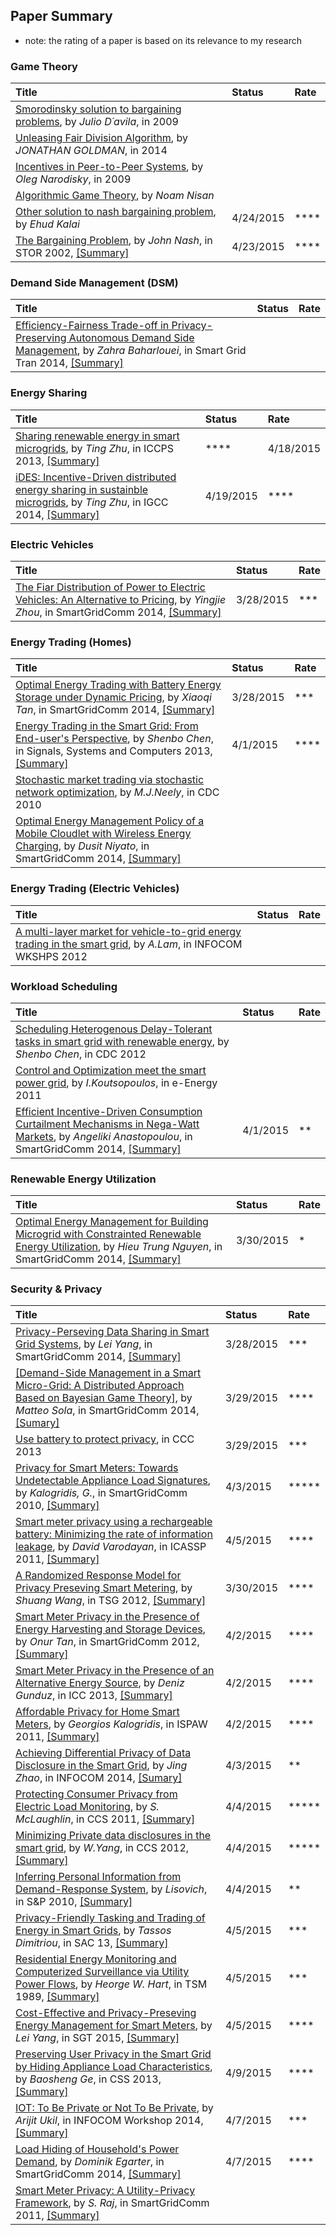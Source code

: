 ## Paper Summary

- note: the rating of a paper is based on its relevance to my research

### Game Theory
|Title| Status| Rate|
|:----|:---|:---|
|[Smorodinsky solution to bargaining problems](http://cermsem.univ-paris1.fr/davila/teaching/BargTh/Bargaining\%20slides\%20-\%202\%20-\%20Kalai-Smorodinsky.pdf), by *Julio D´avila*, in 2009| |
|[Unleasing Fair Division Algorithm](http://www.sigecom.org/exchanges/volume_13/2/GOLDMAN.pdf), by *JONATHAN GOLDMAN*, in 2014| | |
|[Incentives in Peer-to-Peer Systems](http://www.cis.upenn.edu/~mkearns/teaching/NetworksAGT/oleg.pdf), by *Oleg Narodisky*, in 2009| | |
|[Algorithmic Game Theory](file:///C:/Users/hwang14/Dropbox/1_Gradual_Courses/e-book/Math/Nisan_Algorithmic-game-theory.pdf), by *Noam Nisan*| | |
|[Other solution to nash bargaining problem](http://cermsem.univ-paris1.fr/davila/teaching/BargTh/Kalai-Smorodinsky-Other_Solutions_to_Nashs_Bargaing_Problem-EMA75.pdf), by *Ehud Kalai*| 4/24/2015| ****|
|[The Bargaining Problem](http://www.eecs.harvard.edu/cs286r/courses/spring02/papers/nash50a.pdf), by *John Nash*, in STOR 2002, [[Summary]](./file/nash50-bargaining.md)| 4/23/2015| **** |

### Demand Side Management (DSM)
|Title| Status| Rate|
|:----|:---|:---|
|[Efficiency-Fairness Trade-off in Privacy-Preserving Autonomous Demand Side Management](http://ieeexplore.ieee.org/xpl/articleDetails.jsp?arnumber=6740907), by *Zahra Baharlouei*, in Smart Grid Tran 2014, [[Summary]](./file/zahra-efficiency-fairness-dsm.md)| | |

### Energy Sharing
|Title| Status| Rate|
|:----|:---|:---|
|[Sharing renewable energy in smart microgrids](http://ieeexplore.ieee.org/xpl/articleDetails.jsp?arnumber=6604016), by *Ting Zhu*, in ICCPS 2013, [[Summary]](./file/Zhu14-share-energy.md)| ****|4/18/2015 |
|[iDES: Incentive-Driven distributed energy sharing in sustainble microgrids](http://www-users.cs.umn.edu/~yugu/paper/iDES%20Incentive-Driven%20Distributed%20Energy%20Sharing%20in%20Sustainable%20Microgrids.pdf), by *Ting Zhu*, in IGCC 2014, [[Summary]](./file/zhong14-ides.md)|4/19/2015 |**** |

### Electric Vehicles
|Title| Status| Rate|
|:----|:---|:---|
|[The Fiar Distribution of Power to Electric Vehicles: An Alternative to Pricing](http://arxiv.org/ftp/arxiv/papers/1402/1402.2489.pdf), by *Yingjie Zhou*, in SmartGridComm 2014, [[Summary]](./file/zhou14-fair-distribution-ev.md)| 3/28/2015| ***|

### Energy Trading (Homes)
|Title| Status| Rate|
|:----|:---|:---|
|[Optimal Energy Trading with Battery Energy Storage under Dynamic Pricing](http://ieeexplore.ieee.org/stamp/stamp.jsp?arnumber=7007733), by *Xiaoqi Tan*, in SmartGridComm 2014, [[Summary]](./file/tan12-optimal-energy-trading.md)| 3/28/2015| ***|
|[Energy Trading in the Smart Grid: From End-user's Perspective](http://ieeexplore.ieee.org/xpls/abs_all.jsp?arnumber=6810288), by *Shenbo Chen*, in Signals, Systems and Computers 2013, [[Summary]](./file/chen13-energy-trading.md)|4/1/2015| ****|
|[Stochastic market trading via stochastic network optimization](http://ee.usc.edu/stochastic-nets/docs/stocks-cdc2010.pdf), by *M.J.Neely*, in CDC 2010| | 
|[Optimal Energy Management Policy of a Mobile Cloudlet with Wireless Energy Charging](http://ieeexplore.ieee.org/xpl/articleDetails.jsp?arnumber=7007734), by *Dusit Niyato*, in SmartGridComm 2014, [[Summary]](./file/niyato14-energy-management-cloudlet.md)| ||

### Energy Trading (Electric Vehicles)
|Title| Status| Rate|
|:----|:---|:---|
|[A multi-layer market for vehicle-to-grid energy trading in the smart grid](http://ieeexplore.ieee.org/stamp/stamp.jsp?arnumber=6193525), by *A.Lam*, in INFOCOM WKSHPS 2012| | |

### Workload Scheduling
|Title| Status| Rate|
|:----|:---|:---|
|[Scheduling Heterogenous Delay-Tolerant tasks in smart grid with renewable energy](http://ieeexplore.ieee.org/stamp/stamp.jsp?arnumber=6426013), by *Shenbo Chen*, in CDC 2012| |
|[Control and Optimization meet the smart power grid](http://dl.acm.org/citation.cfm?id=2318723), by *I.Koutsopoulos*, in e-Energy 2011| | |
|[Efficient Incentive-Driven Consumption Curtailment Mechanisms in Nega-Watt Markets](http://ieeexplore.ieee.org/stamp/stamp.jsp?arnumber=7007735), by *Angeliki Anastopoulou*, in SmartGridComm 2014, [[Summary]](./file/anastopoulou14-consumption-curtailment.md)|4/1/2015 | **|

### Renewable Energy Utilization
|Title| Status| Rate|
|:----|:---|:---|
|[Optimal Energy Management for Building Microgrid with Constrainted Renewable Energy Utilization](http://ieeexplore.ieee.org/stamp/stamp.jsp?arnumber=7007635), by *Hieu Trung Nguyen*, in SmartGridComm 2014, [[Summary]](./file/Nguyen14-em-mg-renewables.md)| 3/30/2015| *|

### Security & Privacy
|Title| Status| Rate|
|:----|:---|:---|
|[Privacy-Perseving Data Sharing in Smart Grid Systems](ieeexplore.ieee.org/stamp.jsp?tp=&arnumber=7007759), by *Lei Yang*, in SmartGridComm 2014, [[Summary]](./file/yang14-privacy-preserving.md)|3/28/2015| ***|
|[[Demand-Side Management in a Smart Micro-Grid: A Distributed Approach Based on Bayesian Game Theory]](http://ieeexplore.ieee.org/xpl/articleDetails.jsp?arnumber=7007722), by *Matteo Sola*, in SmartGridComm 2014, [[Sumary]](./file/sola14-demand-side-bayesian-game-theory.md)| 3/29/2015| ****|
|[Use battery to protect privacy](http://ieeexplore.ieee.org.mutex.gmu.edu/stamp/stamp.jsp?tp=&arnumber=6641006&tag=1), in CCC 2013| 3/29/2015| ***| 
|[Privacy for Smart Meters: Towards Undetectable Appliance Load Signatures](http://ieeexplore.ieee.org/xpl/login.jsp?tp=&arnumber=5622047), by *Kalogridis, G.*, in SmartGridComm 2010, [[Summary]](./file/Kalogridis10-privacy-undetectable.md)|4/3/2015 | *****|
|[Smart meter privacy using a rechargeable battery: Minimizing the rate of information leakage](http://ieeexplore.ieee.org/xpl/login.jsp?tp=&arnumber=5946886), by *David Varodayan*, in ICASSP 2011, [[Summary]](./file/david11-privacy-renewable.md)|4/5/2015 |**** |
|[A Randomized Response Model for Privacy Preseving Smart Metering](http://ieeexplore.ieee.org/stamp/stamp.jsp?arnumber=6203629), by *Shuang Wang*, in TSG 2012, [[Summary]](./file/wang12-randomized-response-privacy.md)| 3/30/2015| ****|
|[Smart Meter Privacy in the Presence of Energy Harvesting and Storage Devices](http://ieeexplore.ieee.org/stamp/stamp.jsp?arnumber=6486062), by *Onur Tan*, in SmartGridComm 2012, [[Summary]](./file/tan12-privacy-harvesting-battery.md)|4/2/2015| ****|
|[Smart Meter Privacy in the Presence of an Alternative Energy Source](http://ieeexplore.ieee.org/stamp/stamp.jsp?arnumber=6654823), by *Deniz Gunduz*, in ICC 2013, [[Summary]](./file/Gunduz13-privacy-alternative-energy.md)| 4/2/2015|**** |
|[Affordable Privacy for Home Smart Meters](http://ieeexplore.ieee.org/xpls/abs_all.jsp?arnumber=5951954), by *Georgios Kalogridis*, in ISPAW 2011, [[Summary]](./file/kalogridis11-privacy-affordable.md)|4/2/2015 | ****|
|[Achieving Differential Privacy of Data Disclosure in the Smart Grid](http://ieeexplore.ieee.org/stamp/stamp.jsp?arnumber=6847974), by *Jing Zhao*, in INFOCOM 2014, [[Sumary]](./file/zhao14-differential-privacy.md)|4/3/2015 |** |
|[Protecting Consumer Privacy from Electric Load Monitoring](http://www.cse.psu.edu/~smclaugh/cse598e-f11/papers/mclaughlin-ccs.pdf), by *S. McLaughlin*, in CCS 2011, [[Summary]](./file/mclaughlin11-privacy-consumer.md)| 4/4/2015|***** |
|[Minimizing Private data disclosures in the smart grid](http://dl.acm.org/citation.cfm?id=2382242), by *W.Yang*, in CCS 2012, [[Summary]](./file/yang14-privacy-minimize-disclosure.md)|4/4/2015  | ***** |
|[Inferring Personal Information from Demand-Response System](http://ieeexplore.ieee.org/xpls/abs_all.jsp?arnumber=5403146), by *Lisovich*, in S&P 2010, [[Summary]](./file/Lisovich10-infer-privacy.md)|4/4/2015 | **|
|[Privacy-Friendly Tasking and Trading of Energy in Smart Grids](http://dl.acm.org/citation.cfm?id=2480488), by *Tassos Dimitriou*, in SAC 13, [[Summary]](./file/dimitriou13-privacy-trading.md)|4/5/2015 |*** |
|[Residential Energy Monitoring and Computerized Surveillance via Utility Power Flows](http://ieeexplore.ieee.org/stamp/stamp.jsp?arnumber=31557), by *Heorge W. Hart*, in TSM 1989, [[Summary]](./file/george89-nilm.md)| 4/5/2015| ***|
|[Cost-Effective and Privacy-Preseving Energy Management for Smart Meters](http://ieeexplore.ieee.org/xpls/abs_all.jsp?arnumber=6876215), by *Lei Yang*, in SGT 2015, [[Summary]](./file/Lei15-privacy-cost.md)|4/5/2015 |**** |
|[Preserving User Privacy in the Smart Grid by Hiding Appliance Load Characteristics](http://link.springer.com/chapter/10.1007%2F978-3-319-03584-0_6#page-1), by *Baosheng Ge*, in CSS 2013, [[Summary]](./file/ge13-privacy-new-alg.md)|4/9/2015 | ****|
|[IOT: To Be Private or Not To Be Private](http://ieeexplore.ieee.org/stamp/stamp.jsp?arnumber=6849186), by *Arijit Ukil*, in INFOCOM Workshop 2014, [[Summary]](./file/ukil14-privacy-2bn2b.md)| 4/7/2015|*** |
|[Load Hiding of Household's Power Demand](http://ieeexplore.ieee.org/xpls/abs_all.jsp?arnumber=7007755&tag=1), by *Dominik Egarter*, in SmartGridComm 2014, [[Summary]](./file/Egarter14-privacy-load-hiding.md)|4/7/2015 |**** |
|[Smart Meter Privacy: A Utility-Privacy Framework](http://ieeexplore.ieee.org/xpl/articleDetails.jsp?arnumber=6102315), by *S. Raj*, in SmartGridComm 2011, [[Summary]](./file/sraj11-utility-privacy.md)| | |

